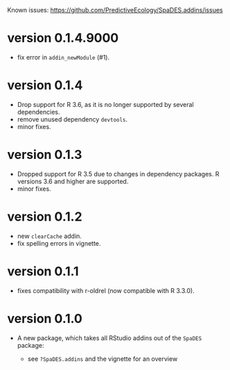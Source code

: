 Known issues: <https://github.com/PredictiveEcology/SpaDES.addins/issues>

version 0.1.4.9000
=============
* fix error in `addin_newModule` (#1).

version 0.1.4
=============

* Drop support for R 3.6, as it is no longer supported by several dependencies.
* remove unused dependency `devtools`.
* minor fixes.

version 0.1.3
=============

* Dropped support for R 3.5 due to changes in dependency packages. R versions 3.6 and higher are supported.
* minor fixes.

version 0.1.2
=============

* new `clearCache` addin.
* fix spelling errors in vignette.

version 0.1.1
=============

* fixes compatibility with r-oldrel (now compatible with R 3.3.0).

version 0.1.0
=============

* A new package, which takes all RStudio addins out of the `SpaDES` package:

    - see `?SpaDES.addins` and the vignette for an overview

